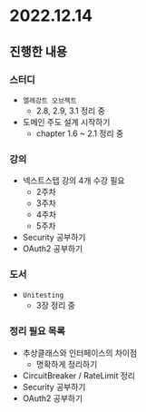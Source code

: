 # 2022.12.14

## 진행한 내용

### 스터디

- `엘레강트 오브젝트`
	- 2.8, 2.9, 3.1 정리 중
- 도메인 주도 설계 시작하기
	- chapter 1.6 ~ 2.1 정리 중

### 강의

- 넥스트스텝 강의 4개 수강 필요
	- 2주차
  - 3주차
  - 4주차
  - 5주차
- Security 공부하기
- OAuth2 공부하기

### 도서

- `Unitesting`
	- 3장 정리 중

### 정리 필요 목록

- 추상클래스와 인터페이스의 차이점
	- 명확하게 정리하기
- CircuitBreaker / RateLimit 정리
- Security 공부하기
- OAuth2 공부하기
